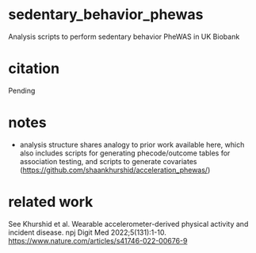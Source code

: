 # sedentary_behavior_phewas
Analysis scripts to perform sedentary behavior PheWAS in UK Biobank

# citation
Pending

# notes
- analysis structure shares analogy to prior work available here, which also includes scripts for generating phecode/outcome tables for association testing, and scripts to generate covariates (https://github.com/shaankhurshid/acceleration_phewas/)

# related work
See Khurshid et al. Wearable accelerometer-derived physical activity and incident disease. npj Digit Med 2022;5(131):1-10. https://www.nature.com/articles/s41746-022-00676-9
